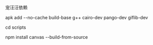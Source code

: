 宠汪汪依赖

apk add --no-cache build-base g++ cairo-dev pango-dev giflib-dev

cd scripts

npm install canvas --build-from-source

